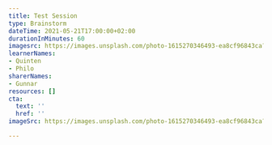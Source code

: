```yaml
---
title: Test Session
type: Brainstorm
dateTime: 2021-05-21T17:00:00+02:00
durationInMinutes: 60
imagesrc: https://images.unsplash.com/photo-1615270346493-ea8cf96843ca?ixid=MnwxMjA3fDB8MHxzZWFyY2h8MTJ8fGV4cGVyaW1lbnR8ZW58MHwwfDB8fA%3D%3D&ixlib=rb-1.2.1&auto=format&fit=crop&w=900&q=60
learnerNames:
- Quinten
- Philo
sharerNames:
- Gunnar
resources: []
cta:
  text: ''
  href: ''
imageSrc: https://images.unsplash.com/photo-1615270346493-ea8cf96843ca?ixlib=rb-1.2.1&ixid=MnwxMjA3fDB8MHxwaG90by1wYWdlfHx8fGVufDB8fHx8&auto=format&fit=crop&w=1832&q=80

---
```

